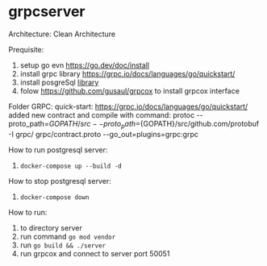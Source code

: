 # grpcserver

Architecture: Clean Architecture 

Prequisite:
1. setup go evn https://go.dev/doc/install
2. install grpc library https://grpc.io/docs/languages/go/quickstart/
3. install posgreSql [library](https://www.postgresql.org/download/windows/)
4. folow https://github.com/gusaul/grpcox to install grpcox interface

Folder GRPC:
quick-start: https://grpc.io/docs/languages/go/quickstart/
added new contract and compile with command:
protoc --proto_path=${GOPATH}/src --proto_path=${GOPATH}/src/github.com/protobuf -I  grpc/  grpc/contract.proto --go_out=plugins=grpc:grpc

How to run postgresql server:
1. `docker-compose up --build -d`

How to stop postgresql server:
1. `docker-compose down`

How to run:
1. to directory server
2. run command `go mod vendor`
3. run `go build && ./server`
3. run grpcox and connect to server port 50051
